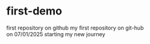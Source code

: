 # first-demo
first repository  on github
my first repository  on git-hub <br>
on 07/01/2025
starting my new journey 
